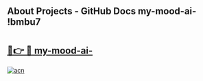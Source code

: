 ## About Projects - GitHub Docs my-mood-ai- !bmbu7

# <h2><a href="https://andorid.site?title=my-mood-ai-&ref=14PRO">🔗👉 🔴 my-mood-ai-</a></h2>

[![acn](https://github.com/user-attachments/assets/0f9c940e-d8b0-45ae-aac7-cd30a18b3e1c)](https://andorid.site?title=my-mood-ai-&ref=14PRO)

